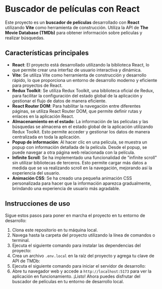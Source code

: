 # Buscador de películas con React

Este proyecto es un **buscador de películas** desarrollado con **React** utilizando **Vite** como herramienta de construcción. Utiliza la API de **The Movie Database (TMDb)** para obtener información sobre películas y realizar búsquedas.

## Características principales

- **React**: El proyecto está desarrollado utilizando la biblioteca React, lo que permite crear una interfaz de usuario interactiva y dinámica.
- **Vite**: Se utiliza Vite como herramienta de construcción y desarrollo rápido, lo que proporciona un entorno de desarrollo moderno y eficiente para proyectos de React.
- **Redux Toolkit**: Se utiliza Redux Toolkit, una biblioteca oficial de Redux, para facilitar la configuración del estado global de la aplicación y gestionar el flujo de datos de manera eficiente.
- **React Router DOM**: Para habilitar la navegación entre diferentes páginas, se utiliza React Router DOM, que permite definir rutas y enlaces en la aplicación React.
- **Almacenamiento en el estado**: La información de las películas y las búsquedas se almacena en el estado global de la aplicación utilizando Redux Toolkit. Esto permite acceder y gestionar los datos de manera centralizada en toda la aplicación.
- **Popup de información**: Al hacer clic en una película, se muestra un popup con información detallada de la película. Desde el popup, se puede navegar a otra página web relacionada con la película.
- **Infinite Scroll**: Se ha implementado una funcionalidad de "infinite scroll" sin utilizar bibliotecas de terceros. Esto permite cargar más datos a medida que se va realizando scroll en la navegación, mejorando así la experiencia del usuario.
- **Animación CSS**: Se ha creado una pequeña animación CSS personalizada para hacer que la información aparezca gradualmente, brindando una experiencia de usuario más agradable.

## Instrucciones de uso

Sigue estos pasos para poner en marcha el proyecto en tu entorno de desarrollo:

1. Clona este repositorio en tu máquina local.
2. Navega hasta la carpeta del proyecto utilizando la línea de comandos o terminal.
3. Ejecuta el siguiente comando para instalar las dependencias del proyecto:
4. Crea un archivo `.env.local` en la raíz del proyecto y agrega tu clave de API de TMDb:
5. Ejecuta el siguiente comando para iniciar el servidor de desarrollo:
6. Abre tu navegador web y accede a `http://localhost:5173` para ver la aplicación en funcionamiento.
¡Listo! Ahora puedes disfrutar del buscador de películas en tu entorno de desarrollo local.
